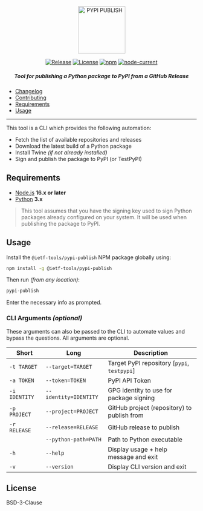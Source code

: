 <div align="center">
    
<img src="https://raw.githubusercontent.com/ietf-tools/common/main/assets/logos/pypi-publish.svg" alt="PYPI PUBLISH" height="125" />

[![Release](https://img.shields.io/github/release/ietf-tools/pypi-publish.svg?style=flat&maxAge=600)](https://github.com/ietf-tools/pypi-publish/releases)
[![License](https://img.shields.io/github/license/ietf-tools/pypi-publish)](https://github.com/ietf-tools/pypi-publish/blob/main/LICENSE)
[![npm](https://img.shields.io/npm/v/@ietf-tools/pypi-publish)](https://www.npmjs.com/package/@ietf-tools/pypi-publish)
[![node-current](https://img.shields.io/node/v/@ietf-tools/pypi-publish)](https://github.com/ietf-tools/pypi-publish)
    
##### Tool for publishing a Python package to PyPI from a GitHub Release
    
</div>

- [Changelog](https://github.com/ietf-tools/pypi-publish/blob/main/CHANGELOG.md)
- [Contributing](https://github.com/ietf-tools/.github/blob/main/CONTRIBUTING.md)
- [Requirements](#requirements)
- [Usage](#usage)

---

This tool is a CLI which provides the following automation:

- Fetch the list of available repositories and releases
- Download the latest build of a Python package
- Install Twine *(if not already installed)*
- Sign and publish the package to PyPI (or TestPyPI)

## Requirements

- [Node.js](https://nodejs.org/) **16.x or later**
- [Python](https://www.python.org/) **3.x**

> This tool assumes that you have the signing key used to sign Python packages already configured on your system. It will be used when publishing the package to PyPI.

## Usage

Install the `@ietf-tools/pypi-publish` NPM package globally using:

```sh
npm install -g @ietf-tools/pypi-publish
```

Then run *(from any location)*:

```sh
pypi-publish
```

Enter the necessary info as prompted.

### CLI Arguments *(optional)*

These arguments can also be passed to the CLI to automate values and bypass the questions. All arguments are optional.

| Short         | Long                  | Description                                 |
|---------------|-----------------------|---------------------------------------------|
| `-t TARGET`   | `--target=TARGET`     | Target PyPI repository [`pypi`, `testpypi`] |
| `-a TOKEN`    | `--token=TOKEN`       | PyPI API Token                              |
| `-i IDENTITY` | `--identity=IDENTITY` | GPG identity to use for package signing     |
| `-p PROJECT`  | `--project=PROJECT`   | GitHub project (repository) to publish from |
| `-r RELEASE`  | `--release=RELEASE`   | GitHub release to publish                   |
|               | `--python-path=PATH`  | Path to Python executable                   |
| `-h`          | `--help`              | Display usage + help message and exit       |
| `-v`          | `--version`           | Display CLI version and exit                |

## License

BSD-3-Clause
